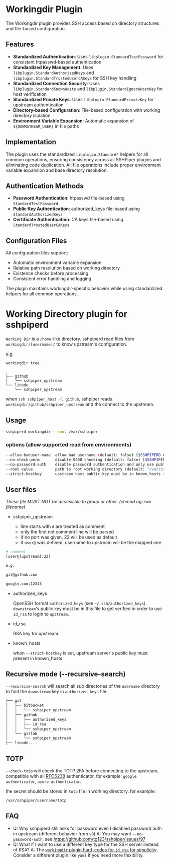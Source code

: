 # Workingdir Plugin

The Workingdir plugin provides SSH access based on directory structures and file-based configuration.

## Features

- **Standardized Authentication**: Uses `libplugin.StandardTestPassword` for consistent htpasswd-based authentication
- **Standardized Key Management**: Uses `libplugin.StandardAuthorizedKeys` and `libplugin.StandardTrustedUserCAKeys` for SSH key handling  
- **Standardized Connection Security**: Uses `libplugin.StandardKnownHosts` and `libplugin.StandardIgnoreHostKey` for host verification
- **Standardized Private Keys**: Uses `libplugin.StandardPrivateKey` for upstream authentication
- **Directory-based Configuration**: File-based configuration with working directory isolation
- **Environment Variable Expansion**: Automatic expansion of `${DOWNSTREAM_USER}` in file paths

## Implementation

The plugin uses the standardized `libplugin.Standard*` helpers for all common operations, ensuring consistency across all SSHPiper plugins and eliminating code duplication. All file operations include proper environment variable expansion and base directory resolution.

## Authentication Methods

- **Password Authentication**: htpasswd file-based using `StandardTestPassword`
- **Public Key Authentication**: authorized_keys file-based using `StandardAuthorizedKeys`
- **Certificate Authentication**: CA keys file-based using `StandardTrustedUserCAKeys`

## Configuration Files

All configuration files support:

- Automatic environment variable expansion
- Relative path resolution based on working directory
- Existence checks before processing
- Consistent error handling and logging

The plugin maintains workingdir-specific behavior while using standardized helpers for all common operations.

# Working Directory plugin for sshpiperd

`Working Dir` is a `/home`-like directory.
sshpiperd read files from `workingdir/[username]/` to know upstream's configuration.

e.g.

```ascii
workingdir tree

.
├── github
│   └── sshpiper_upstream
└── linode
    └── sshpiper_upstream
```

when `ssh sshpiper_host -l github`,
sshpiper reads `workingdir/github/sshpiper_upstream` and the connect to the upstream.

## Usage

```bash
sshpiperd workingdir --root /var/sshpiper
```

### options (allow supported read from environments)

```bash
--allow-baduser-name  allow bad username (default: false) [$SSHPIPERD_WORKINGDIR_ALLOWBADUSERNAME]
--no-check-perm       disable 0400 checking (default: false) [$SSHPIPERD_WORKINGDIR_NOCHECKPERM]
--no-password-auth    disable password authentication and only use public key authentication (default: false) [$SSHPIPERD_WORKINGDIR_NOPASSWORD_AUTH]
--root value          path to root working directory (default: "/var/sshpiper") [$SSHPIPERD_WORKINGDIR_ROOT]
--strict-hostkey      upstream host public key must be in known_hosts file, otherwise drop the connection (default: false) [$SSHPIPERD_WORKINGDIR_STRICTHOSTKEY]
```

## User files

*These file MUST NOT be accessible to group or other. (chmod og-rwx filename)*

- sshpiper_upstream

  - line starts with `#` are treated as comment
  - only the first not comment line will be parsed
  - if no port was given, 22 will be used as default
  - if `user@` was defined, username to upstream will be the mapped one

```bash
# comment
[user@]upstream[:22]
```

```bash
e.g. 

git@github.com

google.com:12345

```

- authorized_keys
  
   OpenSSH format `authorized_keys` (see `~/.ssh/authorized_keys`). `downstream`'s public key must be in this file to get verified in order to use `id_rsa` to login to `upstream`.

- id_rsa

   RSA key for upstream.

- known_hosts

   when `--strict-hostkey` is set, upstream server's public key must present in known_hosts

## Recursive mode (--recursive-search)

`--recursive-search` will search all sub directories of the `username` directory to find the `downstream` key in `authorized_keys` file.

```bash
├── git
│   ├── bitbucket
│   │   └── sshpiper_upstream
│   ├── github
│   │   ├── authorized_keys
│   │   ├── id_rsa
│   │   └── sshpiper_upstream
│   └── gitlab
│       └── sshpiper_upstream
├── linode....
```

## TOTP

`--check-totp` will check the TOTP 2FA before connecting to the upstream, compatible with all [RFC6238](https://datatracker.ietf.org/doc/html/rfc6238) authenticator, for example: `google authenticator`, `azure authenticator`.

the secret should be stored in `totp` file in working directory.
for example:

```bash
/var/sshpiper/username/totp
```

## FAQ

- Q: Why sshpiperd still asks for password even I disabled password auth in upstream (different behavior from `v0`)
   A: You may want `--no-password-auth`, see <https://github.com/tg123/sshpiper/issues/97>
- Q: What if I want to use a different key type for the SSH server instead of RSA?
   A: The [`workingdir` plugin hard-codes for `id_rsa` for simplicity](https://github.com/tg123/sshpiper/issues/554#issue-2959158335). Consider a different plugin like `yaml` if you need more flexibility.
